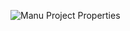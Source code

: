 
![Manu Project Properties](https://github.com/user-attachments/assets/dfb9b8ac-fa95-4ee1-8c1d-210d67b0e41d)
